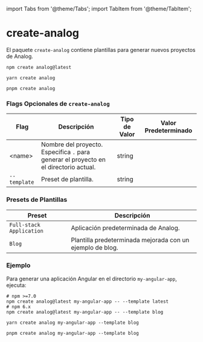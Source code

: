 import Tabs from '@theme/Tabs';
import TabItem from '@theme/TabItem';

# create-analog

El paquete `create-analog` contiene plantillas para generar nuevos proyectos de Analog.

<Tabs groupId="package-manager">
  <TabItem value="npm">

```shell
npm create analog@latest
```

  </TabItem>

  <TabItem label="Yarn" value="yarn">

```shell
yarn create analog
```

  </TabItem>

  <TabItem value="pnpm">

```shell
pnpm create analog
```

  </TabItem>
</Tabs>

### Flags Opcionales de `create-analog`

| Flag         | Descripción                                                                           | Tipo de Valor | Valor Predeterminado |
| ------------ | ------------------------------------------------------------------------------------- | ------------- | -------------------- |
| &lt;name&gt; | Nombre del proyecto. Especifica `.` para generar el proyecto en el directorio actual. | string        |                      |
| `--template` | Preset de plantilla.                                                                  | string        |                      |

### Presets de Plantillas

| Preset                   | Descripción                                               |
| ------------------------ | --------------------------------------------------------- |
| `Full-stack Application` | Aplicación predeterminada de Analog.                      |
| `Blog`                   | Plantilla predeterminada mejorada con un ejemplo de blog. |

### Ejemplo

Para generar una aplicación Angular en el directorio `my-angular-app`, ejecuta:

<Tabs groupId="package-manager">
  <TabItem value="npm">

```shell
# npm >=7.0
npm create analog@latest my-angular-app -- --template latest
# npm 6.x
npm create analog@latest my-angular-app -- --template blog
```

  </TabItem>

  <TabItem label="Yarn" value="yarn">

```shell
yarn create analog my-angular-app --template blog
```

  </TabItem>

  <TabItem value="pnpm">

```shell
pnpm create analog my-angular-app --template blog
```

  </TabItem>
</Tabs>

